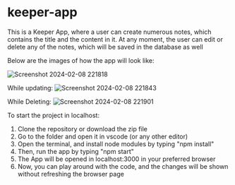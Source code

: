 # keeper-app

This is a Keeper App, where a user can create numerous notes, which contains the title and the content in it. At any moment, the user can edit or delete any of the notes, which will be saved in the database as well

Below are the images of how the app will look like:

![Screenshot 2024-02-08 221818](https://github.com/Manan-1008/keeper-app/assets/93573791/af96ab5b-de87-4891-9c50-14737928ddcd)

While updating:
![Screenshot 2024-02-08 221843](https://github.com/Manan-1008/keeper-app/assets/93573791/27fa2198-f472-46d4-8da1-7f425730c3af)

While Deleting:
![Screenshot 2024-02-08 221901](https://github.com/Manan-1008/keeper-app/assets/93573791/4393128a-b03c-4bf4-ba4a-63f47a15d5fe)


To start the project in localhost:
1. Clone the repository or download the zip file
2. Go to the folder and open it in vscode (or any other editor)
3. Open the terminal, and install node modules by typing "npm install"
4. Then, run the app by typing "npm start"
5. The App will be opened in localhost:3000 in your preferred browser
6. Now, you can play around with the code, and the changes will be shown without refreshing the browser page
